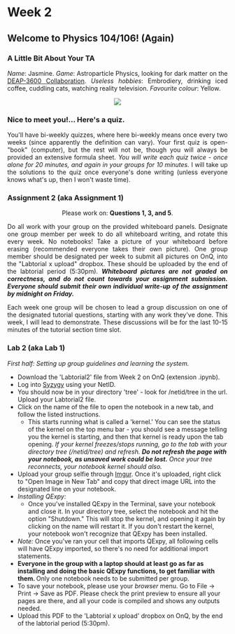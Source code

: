 # Week 2
## Welcome to Physics 104/106! (Again)

### A Little Bit About Your TA

<p align="justify"><i>Name</i>: Jasmine. <i>Game</i>: Astroparticle Physics, looking for dark matter on the <a href="http://deap3600.ca/">DEAP-3600 Collaboration</a>. <i>Useless hobbies</i>: Embrodiery, drinking iced coffee, cuddling cats, watching reality television. <i>Favourite colour</i>: Yellow.</p>

<p align="center"><img src="https://i.imgur.com/wWQcyZy.png"></p>


### Nice to meet you!... Here's a quiz.

<p align="justify">You'll have bi-weekly quizzes, where here bi-weekly means once every two weeks (since apparently the definition can vary). Your first quiz is open-"book" (computer), but the rest will not be, though you will always be provided an extensive formula sheet. <i>You will write each quiz twice - once alone for 20 minutes, and again in your groups for 10 minutes.</i> I will take up the solutions to the quiz once everyone's done writing (unless everyone knows what's up, then I won't waste time).</p>

### Assignment 2 (aka Assignment 1)

<p align="center">Please work on: <b>Questions 1, 3, and 5</b>.</p>

<p align="justify">Do all work with your group on the provided whiteboard panels. Designate one group member per week to do all whiteboard writing, and rotate this every week. No notebooks! Take a picture of your whiteboard before erasing (recommended everyone takes their own picture). One group member should be designated per week to submit all pictures on OnQ, into the "Labtorial x upload" dropbox. These should be uploaded by the end of the labtorial period (5:30pm). <i><b>Whiteboard pictures are not graded on correctness, and do not count towards your assignment submission. Everyone should submit their own individual write-up of the assignment by midnight on Friday.</b></i></p>

<p align="justify">Each week one group will be chosen to lead a group discussion on one of the designated tutorial questions, starting with any work they've done. This week, I will lead to demonstrate. These discussions will be for the last 10-15 minutes of the tutorial section time slot.</p>

### Lab 2 (aka Lab 1)

<p align="justify"><i>First half: Setting up group guidelines and learning the system.</i></p>

* Download the 'Labtorial2' file from Week 2 on OnQ (extension .ipynb).
* Log into <a href="https://queensu.syzygy.ca/">Syzygy</a> using your NetID.
* You should now be in your directory 'tree' - look for /netid/tree in the url. Upload your Labtorial2 file.
* Click on the name of the file to open the notebook in a new tab, and follow the listed instructions.
  * This starts running what is called a 'kernel.' You can see the status of the kernel on the top menu bar - you should see a message telling you the kernel is starting, and then that kernel is ready upon the tab opening. <i>If your kernel freezes/stops running, go to the tab with your directory tree (/netid/tree) and refresh. <b>Do not refresh the page with your notebook, as unsaved work could be lost.</b> Once your tree reconnects, your notebook kernel should also.</i>
* Upload your group selfie through <a href="https://imgur.com">Imgur</a>. Once it's uploaded, right click to "Open Image in New Tab" and copy that direct image URL into the designated line on your notebook.
* <i>Installing QExpy:</i>
  * Once you've installed QExpy in the Terminal, save your notebook and close it. In your directory tree, select the notebook and hit the option "Shutdown." This will stop the kernel, and opening it again by clicking on the name will restart it. If you don't restart the kernel, your notebook won't recognize that QExpy has been installed.
* <i>Note:</i> Once you've ran your cell that imports QExpy, all following cells will have QExpy imported, so there's no need for additional import statements.
* <b>Everyone in the group with a laptop should at least go as far as installing and doing the basic QExpy functions, to get familiar with them. </b>Only one notebook needs to be submitted per group.
* To save your notebook, please use your <i>browser</i> menu. Go to File -> Print -> Save as PDF. Please check the print preview to ensure all your pages are there, and all your code is compiled and shows any outputs needed.
* Upload this PDF to the 'Labtorial x upload' dropbox on OnQ, by the end of the labtorial period (5:30pm).
